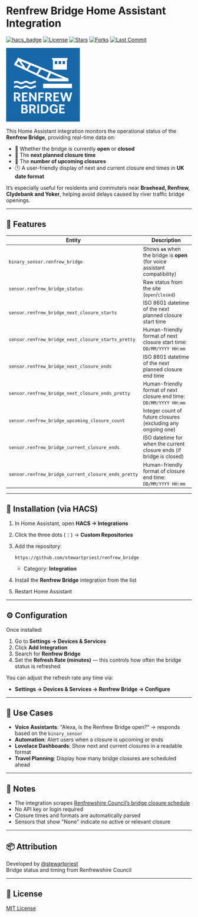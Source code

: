 # Renfrew Bridge Home Assistant Integration

[![hacs_badge](https://img.shields.io/badge/HACS-Custom-orange.svg?style=flat-square)](https://hacs.xyz/)
[![License](https://img.shields.io/github/license/stewartpriest/renfrew_bridge?style=flat-square)](LICENSE)
[![Stars](https://img.shields.io/github/stars/stewartpriest/renfrew_bridge?style=flat-square)](https://github.com/stewartpriest/renfrew_bridge/stargazers)
[![Forks](https://img.shields.io/github/forks/stewartpriest/renfrew_bridge?style=flat-square)](https://github.com/stewartpriest/renfrew_bridge/network/members)
[![Last Commit](https://img.shields.io/github/last-commit/stewartpriest/renfrew_bridge?style=flat-square)](https://github.com/stewartpriest/renfrew_bridge/commits/main)

<img src="https://github.com/stewartpriest/renfrew_bridge/raw/main/custom_components/renfrew_bridge/www/logo.png" width="200" alt="Renfrew Bridge Logo" />

This Home Assistant integration monitors the operational status of the **Renfrew Bridge**, providing real-time data on:

- 🚦 Whether the bridge is currently **open** or **closed**
- 📆 The **next planned closure time**
- 🔢 The **number of upcoming closures**
- 🕒 A user-friendly display of next and current closure end times in **UK date format**

It’s especially useful for residents and commuters near **Braehead, Renfrew, Clydebank and Yoker**, helping avoid delays caused by river traffic bridge openings.

---

## 🧰 Features


| Entity | Description |
|---|---|
| `binary_sensor.renfrew_bridge` | Shows **`on`** when the bridge is **open** (for voice assistant compatibility) |
| `sensor.renfrew_bridge_status` | Raw status from the site (`open`/`closed`) |
| `sensor.renfrew_bridge_next_closure_starts` | ISO 8601 datetime of the next planned closure start time |
| `sensor.renfrew_bridge_next_closure_starts_pretty` | Human-friendly format of next closure start time: `DD/MM/YYYY HH:mm` |
| `sensor.renfrew_bridge_next_closure_ends` | ISO 8601 datetime of the next planned closure end time |
| `sensor.renfrew_bridge_next_closure_ends_pretty` | Human-friendly format of next closure end time: `DD/MM/YYYY HH:mm` |
| `sensor.renfrew_bridge_upcoming_closure_count` | Integer count of future closures (excluding any ongoing one) |
| `sensor.renfrew_bridge_current_closure_ends` | ISO datetime for when the current closure ends (if bridge is closed) |
| `sensor.renfrew_bridge_current_closure_ends_pretty` | Human-friendly format of closure end time: `DD/MM/YYYY HH:mm` |

---

## 🚀 Installation (via HACS)

1. In Home Assistant, open **HACS → Integrations**
2. Click the three dots (⋮) → **Custom Repositories**
3. Add the repository:
   ```
   https://github.com/stewartpriest/renfrew_bridge
   ```
   - Category: **Integration**

4. Install the **Renfrew Bridge** integration from the list
5. Restart Home Assistant

---

## ⚙️ Configuration

Once installed:

1. Go to **Settings → Devices & Services**
2. Click **Add Integration**
3. Search for **Renfrew Bridge**
4. Set the **Refresh Rate (minutes)** — this controls how often the bridge status is refreshed

You can adjust the refresh rate any time via:
- **Settings → Devices & Services → Renfrew Bridge → Configure**

---

## 🧠 Use Cases

- **Voice Assistants**: "Alexa, is the Renfrew Bridge open?" → responds based on the `binary_sensor`
- **Automation**: Alert users when a closure is upcoming or ends
- **Lovelace Dashboards**: Show next and current closures in a readable format
- **Travel Planning**: Display how many bridge closures are scheduled ahead

---

## 📌 Notes

- The integration scrapes [Renfrewshire Council’s bridge closure schedule](https://www.renfrewshire.gov.uk/renfrew-bridge)
- No API key or login required
- Closure times and formats are automatically parsed
- Sensors that show "None" indicate no active or relevant closure

---

## 📦 Attribution

Developed by [@stewartpriest](https://github.com/stewartpriest)  
Bridge status and timing from Renfrewshire Council

---

## 🧾 License

[MIT License](LICENSE)
